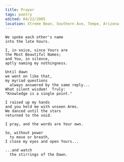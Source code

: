 ```yaml
---
title: Prayer
tags: poetry
edited: 04/22/2005
location: Xtreme Bean, Southern Ave, Tempe, Arizona
---
```


    We spoke each other's name
    into the late hours.

    I, in voice, since Yours are
    the Most Beautiful Names;
    and You, in silence,
    aptly naming my nothingness.

    Until dawn
    we went on like that,
    my myriad questions
      always answered by the same reply...
    What silent wisdom!  Truly:
    "Knowledge is a single point."

    I raised up my hands
    and you held me with unseen Arms.
    We danced until the stars
    returned to the void.

    I pray, and the words are Your own.

    So, without power
      to move or breath,
    I close my eyes and open Yours...

    ...and watch
      the stirrings of the Dawn.


